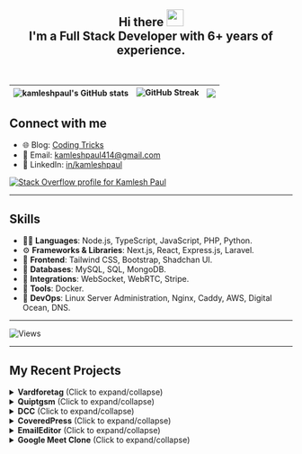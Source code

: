 <h2 align="center">Hi there <img src="https://user-images.githubusercontent.com/39955420/147578264-bae0526c-028a-49d2-8af8-d08bb4edbd2a.gif" height="30" width="30"><br/> I'm a Full Stack Developer with 6+ years of experience.</h2>

<br/>

| <img align="center" src="https://github-readme-stats.vercel.app/api?username=kamleshpaul&show_icons=true&include_all_commits=true&theme=github&hide_border=true" alt="kamleshpaul's GitHub stats" /> | <img src="https://github-readme-streak-stats.herokuapp.com/?user=kamleshpaul&theme=github&ring=5595f0&hide_border=true&currStreakNum=5595f0&fire=5595f0&currStreakLabel=5595f0" alt="GitHub Streak" /> | <img align="center" src="https://github-readme-stats.vercel.app/api/top-langs/?username=kamleshpaul&layout=compact&theme=github&hide_border=true" /> | 
| ------------- | ------------- | ------------- |

<h2>Connect with me</h2>

- 🌐 Blog: [Coding Tricks](https://codingtricks.co)
- 📧 Email: [kamleshpaul414@gmail.com](mailto:kamleshpaul414@gmail.com)
- 💼 LinkedIn: [in/kamleshpaul](http://linkedin.com/in/kamlesh-paul/)

<a href="https://stackoverflow.com/users/10834466/kamlesh-paul?tab=profile">
  <img src="https://stackoverflow.com/users/flair/10834466.png" width="208" height="58" alt="Stack Overflow profile for Kamlesh Paul">
</a>

---

## Skills
- 👨‍💻 **Languages**: Node.js, TypeScript, JavaScript, PHP, Python.
- ⚙️ **Frameworks & Libraries**: Next.js, React, Express.js, Laravel.
- 🎨 **Frontend**: Tailwind CSS, Bootstrap, Shadchan UI.
- 💽 **Databases**: MySQL, SQL, MongoDB.
- 🔌 **Integrations**: WebSocket, WebRTC, Stripe.
- 🚢 **Tools**: Docker.
- 🐧 **DevOps**: Linux Server Administration, Nginx, Caddy, AWS, Digital Ocean, DNS.

---

![Views](https://komarev.com/ghpvc/?username=kamleshpaul)

---

## My Recent Projects

<details>
  <summary><b>Vardforetag</b> (Click to expand/collapse)</summary>
  ### Description
  This project involves meeting management, allowing clients to create their availability on the calendar. Users can book meetings, and both parties receive notifications to join the meeting. The meeting can be either a video call or a voice call.

  ### Tools Used
  - Laravel, React.js, WebSocket, WebRTC, Tailwind CSS, Laravel Forge.

  ### Team Size
  - 1

  ### Screenshots
  ![Screenshot 1](./Work/Vardforetag/screenshot1.png)
  ![Screenshot 2](./Work/Vardforetag/screenshot2.png)
</details>

<details>
  <summary><b>Quiptgsm</b> (Click to expand/collapse)</summary>
  ### Description
  This project is an online dating course management system with real-time chat features between coaches and users. It also includes video courses.

  ### Tools Used
  - Laravel, Next.js, WebSocket, Tailwind CSS, Laravel Forge, FFmpeg.

  ### Team Size
  - 6

  ### Screenshots
  ![Screenshot 1](./Work/Quiptgsm/screenshot1.png)
  ![Screenshot 2](./Work/Quiptgsm/screenshot2.png)
</details>

<details>
  <summary><b>DCC</b> (Click to expand/collapse)</summary>
  ### Description
  This project is a drag-and-drop panel builder for Android devices.

  ### Tools Used
  - Laravel, Vue.js (2), WebSocket, Bootstrap CSS, AWS, MQTT.

  ### Team Size
  - 2

  ### Screenshots
  ![Screenshot 1](./Work/DCC/screenshot1.png)
</details>

<details>
  <summary><b>CoveredPress</b> (Click to expand/collapse)</summary>
  ### Description
  CoveredPress is a report generator for media agencies. It collects client interests, performs background data collection and calculations, and generates reports.

  ### Tools Used
  - Laravel, Bootstrap CSS, jQuery, AWS, various third-party APIs, Stripe.

  ### Team Size
  - 3

  ### Screenshots
  ![Screenshot 1](./Work/CoveredPress/screenshot1.png)
</details>

<details>
  <summary><b>EmailEditor</b> (Click to expand/collapse)</summary>
  ### Description
  EmailEditor is a simple email builder and sender using SMTP.

  ### Tools Used
  - Laravel, React.js, Tailwind CSS.

  ### Team Size
  - 1

  ### Screenshots
  ![Screenshot 1](./Work/EmailEditor/screenshot1.png)
</details>

<details>
  <summary><b>Google Meet Clone</b> (Click to expand/collapse)</summary>
  ### Description
  Google Meet Clone is a project focused on group video calls, replicating the features of Google Meet.

  ### Tools Used
  - Laravel, React.js, Tailwind CSS, WebSocket, WebRTC.

  ### Team Size
  - 1

  ### Screenshots
  ![Screenshot 1](./Work/GoogleMeetClone/screenshot1.png)
</details>
